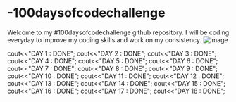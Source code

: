 # -100daysofcodechallenge
Welcome to my #100daysofcodechallenge github repository. I will be coding everyday to improve my coding skills and work on my consistency.
![image](https://github.com/Rishita1916/-100daysofcodechallenge/assets/121356449/b8d73277-3ac5-4577-a077-bf47ee06d177)

cout<<"DAY 1 : DONE";
cout<<"DAY 2 : DONE";
cout<<"DAY 3 : DONE";
cout<<"DAY 4 : DONE";
cout<<"DAY 5 : DONE";
cout<<"DAY 6 : DONE";
cout<<"DAY 7 : DONE";
cout<<"DAY 8 : DONE";
cout<<"DAY 9 : DONE";
cout<<"DAY 10 : DONE";
cout<<"DAY 11 : DONE";
cout<<"DAY 12 : DONE";
cout<<"DAY 13 : DONE";
cout<<"DAY 14 : DONE";
cout<<"DAY 15 : DONE";
cout<<"DAY 16 : DONE";
cout<<"DAY 17 : DONE";
cout<<"DAY 18 : DONE";

